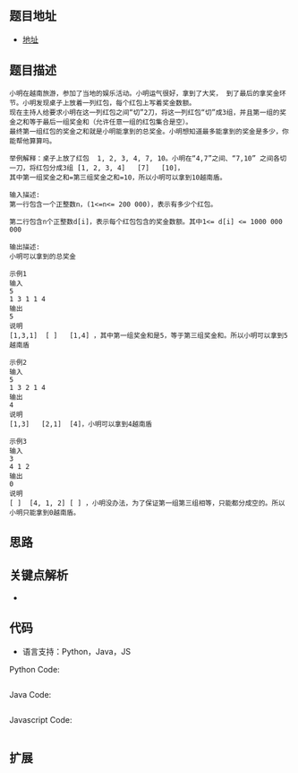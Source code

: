 ## 题目地址

- [地址](https://www.nowcoder.com/practice/247f7bd088764aefa7474cff27489095?tpId=98&tqId=32839&tPage=1&rp=1&ru=/ta/2019test&qru=/ta/2019test/question-ranking)
## 题目描述

```
小明在越南旅游，参加了当地的娱乐活动。小明运气很好，拿到了大奖， 到了最后的拿奖金环节。小明发现桌子上放着一列红包，每个红包上写着奖金数额。
现在主持人给要求小明在这一列红包之间“切”2刀，将这一列红包“切”成3组，并且第一组的奖金之和等于最后一组奖金和（允许任意一组的红包集合是空）。
最终第一组红包的奖金之和就是小明能拿到的总奖金。小明想知道最多能拿到的奖金是多少，你能帮他算算吗。

举例解释：桌子上放了红包  1, 2, 3, 4, 7, 10。小明在“4,7”之间、“7,10” 之间各切一刀，将红包分成3组 [1, 2, 3, 4]   [7]   [10]，
其中第一组奖金之和=第三组奖金之和=10，所以小明可以拿到10越南盾。

输入描述:
第一行包含一个正整数n，(1<=n<= 200 000)，表示有多少个红包。

第二行包含n个正整数d[i]，表示每个红包包含的奖金数额。其中1<= d[i] <= 1000 000 000

输出描述:
小明可以拿到的总奖金

示例1
输入
5
1 3 1 1 4
输出
5
说明
[1,3,1]  [ ]   [1,4] ，其中第一组奖金和是5，等于第三组奖金和。所以小明可以拿到5越南盾

示例2
输入
5
1 3 2 1 4
输出
4
说明
[1,3]   [2,1]  [4]，小明可以拿到4越南盾

示例3
输入
3
4 1 2
输出
0
说明
[ ]  [4, 1, 2] [ ] ，小明没办法，为了保证第一组第三组相等，只能都分成空的。所以小明只能拿到0越南盾。
```

## 思路

## 关键点解析
- 

## 代码

- 语言支持：Python，Java，JS

Python Code:

```python

```

Java Code:

```java

```

Javascript Code:
```js

```

## 扩展
